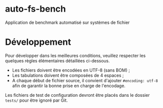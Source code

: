 auto-fs-bench
=============

Application de benchmark automatisé sur systèmes de fichier

# Développement

Pour développer dans les meilleures conditions, veuillez respecter les quelques
règles élémentaires détaillées ci-dessous.

* Les fichiers doivent être encodées en UTF-8 (sans BOM) ;
* Les tabulations doivent être composées de 4 espaces ;
* A chaque début de fichier source, il convient d'ajouter `#encoding: utf-8` afin
de garantir la bonne prise en charge de l'encodage.

Les fichiers de test de configuration devront être placés dans le dossier `tests/`
pour être ignoré par Git.